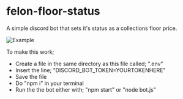 # felon-floor-status

A simple discord bot that sets it's status as a collections floor price.

![Example](https://user-images.githubusercontent.com/92583371/159702190-e532985e-d19c-46a2-9e95-45c306326b57.PNG)

To make this work;
- Create a file in the same directory as this file called; ".env"
- Insert the line; "DISCORD_BOT_TOKEN=YOURTOKENHERE"
- Save the file
- Do "npm i" in your terminal 
- Run the the bot either with; "npm start" or "node bot.js"
